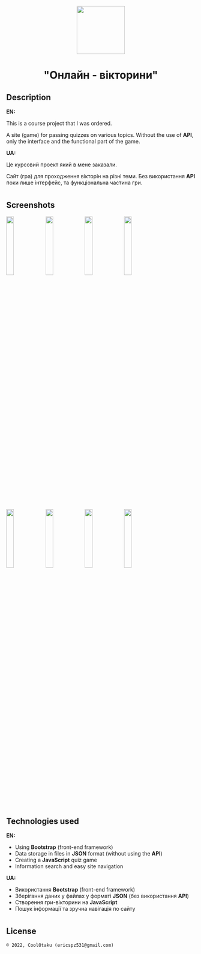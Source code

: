 <p align="center"><img height="128" src="assets/img/logo.jpg"/></p>
<h1 align="center">"Онлайн - вікторини"</h1>

## Description
<b>EN:</b>

This is a course project that I was ordered.

A site (game) for passing quizzes on various topics. Without the use of **API**, only the interface and the functional part of the game.

<b>UA:</b>

Це курсовий проект який в мене заказали.

Сайт (гра) для проходження вікторін на різні теми. Без використання **API** поки лише інтерфейс, та функціональна частина гри.

#
## Screenshots
<p>
  <img src="screens/s1.png" height="20%"/>
  <img src="screens/s2.png" height="20%"/>
  <img src="screens/s3.png" height="20%"/>
  <img src="screens/s4.png" height="20%"/>
  <img src="screens/sm1.png" height="20%"/>
  <img src="screens/sm2.png" height="20%"/>
  <img src="screens/sm3.png" height="20%"/>
  <img src="screens/sm4.png" height="20%"/>
</p>

#
## Technologies used
<b>EN:</b>
- Using **Bootstrap** (front-end framework)
- Data storage in files in **JSON** format (without using the **API**)
- Creating a **JavaScript** quiz game
- Information search and easy site navigation

<b>UA:</b>
- Використання **Bootstrap** (front-end framework)
- Зберігання даних у файлах у форматі **JSON** (без використання **API**)
- Створення гри-вікторини на **JavaScript**
- Пошук інформації та зручна навігація по сайту

#
## License
```
© 2022, CoolOtaku (ericspz531@gmail.com)
```
